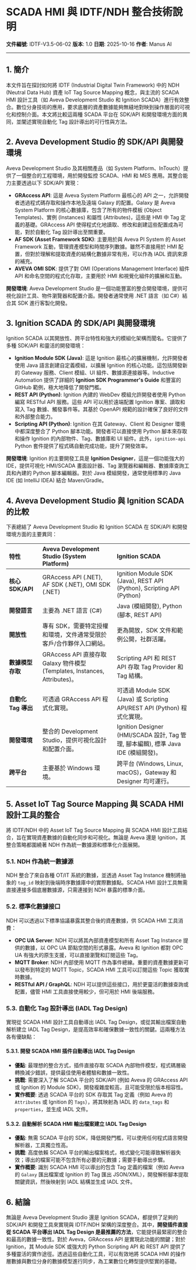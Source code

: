 # SCADA HMI 與 IDTF/NDH 整合技術說明

**文件編號**: IDTF-V3.5-06-02
**版本**: 1.0
**日期**: 2025-10-16
**作者**: Manus AI

---

## 1. 簡介

本文件旨在探討如何將 IDTF (Industrial Digital Twin Framework) 中的 NDH (Neutral Data Hub) 資產 IoT Tag Source Mapping 概念，與主流的 SCADA HMI 設計工具（如 Aveva Development Studio 和 Ignition SCADA）進行有效整合。數位分身技術的應用，要求底層的資產數據能夠無縫地對映到操作層面的可視化和控制介面。本文將比較這兩種 SCADA 平台在 SDK/API 和開發環境方面的異同，並闡述實現自動化 Tag 設計導出的可行性與方法。

## 2. Aveva Development Studio 的 SDK/API 與開發環境

Aveva Development Studio 及其相關產品（如 System Platform、InTouch）提供了一個整合的工程環境，用於開發監控 SCADA、HMI 和 MES 應用。其整合能力主要透過以下 SDK/API 實現：

*   **GRAccess API**: 這是 Aveva System Platform 最核心的 API 之一，允許開發者透過程式碼存取和操作本地及遠端 Galaxy 的配置。Galaxy 是 Aveva System Platform 的核心數據庫，包含了所有的物件模板 (Object Templates)、實例 (Instances) 和屬性 (Attributes)，這些是 HMI 中 Tag 定義的基礎。GRAccess API 使得程式化地讀取、修改和創建這些配置成為可能，對於自動化 Tag 設計導出至關重要。
*   **AF SDK (Asset Framework SDK)**: 主要用於與 Aveva PI System 的 Asset Framework 互動，管理資產模型和時間序列數據。雖然不直接用於 HMI 配置，但對於理解和提取資產的結構化數據非常有用，可以作為 IADL 資訊來源的補充。
*   **AVEVA OMI SDK**: 提供了對 OMI (Operations Management Interface) 組件 API 和命名空間的程式化存取，主要用於 HMI 和視覺化組件的擴展和互動。

**開發環境**: Aveva Development Studio 是一個功能豐富的整合開發環境，提供可視化設計工具、物件瀏覽器和配置介面。開發者通常使用 .NET 語言（如 C#）結合其 SDK 進行客製化開發。

## 3. Ignition SCADA 的 SDK/API 與開發環境

Ignition SCADA 以其開放性、跨平台特性和強大的模組化架構而聞名。它提供了多種 SDK/API 和靈活的開發環境：

*   **Ignition Module SDK (Java)**: 這是 Ignition 最核心的擴展機制，允許開發者使用 Java 語言創建自定義模組，以擴展 Ignition 的核心功能。這包括開發新的 Gateway 服務、Client 模組、UI 組件、數據源連接器等。Inductive Automation 提供了詳細的 **Ignition SDK Programmer's Guide** 和豐富的 GitHub 範例，極大地降低了開發門檻。
*   **REST API (Python)**: Ignition 內建的 WebDev 模組允許開發者使用 Python 編寫 RESTful API 服務。這些 API 可以用於遠端配置 Ignition 專案、讀取和寫入 Tag 數據、觸發事件等。其基於 OpenAPI 規範的設計確保了良好的文件和外部整合能力。
*   **Scripting API (Python)**: Ignition 在其 Gateway、Client 和 Designer 環境中都深度整合了 Python 腳本功能。開發者可以直接使用 Python 腳本來存取和操作 Ignition 的內部物件、Tag、數據庫和 UI 組件。此外，`ignition-api` Python 套件提供了程式碼自動完成功能，提升了開發效率。

**開發環境**: Ignition 的主要開發工具是 **Ignition Designer**，這是一個功能強大的 IDE，提供可視化 HMI/SCADA 畫面設計器、Tag 瀏覽器和編輯器、數據庫查詢工具和內建的 Python 腳本編輯器。對於 Java 模組開發，通常使用標準的 Java IDE (如 IntelliJ IDEA) 結合 Maven/Gradle。

## 4. Aveva Development Studio 與 Ignition SCADA 的比較

下表總結了 Aveva Development Studio 和 Ignition SCADA 在 SDK/API 和開發環境方面的主要異同：

| 特性             | Aveva Development Studio (System Platform)                                | Ignition SCADA                                                          |
|:-----------------|:--------------------------------------------------------------------------|:------------------------------------------------------------------------|
| **核心 SDK/API** | GRAccess API (.NET), AF SDK (.NET), OMI SDK (.NET)                        | Ignition Module SDK (Java), REST API (Python), Scripting API (Python)   |
| **開發語言**     | 主要為 .NET 語言 (C#)                                                     | Java (模組開發), Python (腳本, REST API)                                |
| **開放性**       | 專有 SDK，需要特定授權和環境，文件通常受限於客戶/合作夥伴入口網站。     | 更為開放，SDK 文件和範例公開，社群活躍。                                |
| **數據模型存取** | GRAccess API 直接存取 Galaxy 物件模型 (Templates, Instances, Attributes)。 | Scripting API 和 REST API 存取 Tag Provider 和 Tag 結構。             |
| **自動化 Tag 導出** | 可透過 GRAccess API 程式化實現。                                         | 可透過 Module SDK (Java) 或 Scripting API/REST API (Python) 程式化實現。|
| **開發環境**     | 整合的 Development Studio，提供可視化設計和配置介面。                     | Ignition Designer (HMI/SCADA 設計, Tag 管理, 腳本編輯), 標準 Java IDE (模組開發)。|
| **跨平台**       | 主要基於 Windows 環境。                                                   | 跨平台 (Windows, Linux, macOS)，Gateway 和 Designer 均可運行。         |

## 5. Asset IoT Tag Source Mapping 與 SCADA HMI 設計工具的整合

將 IDTF/NDH 中的 Asset IoT Tag Source Mapping 與 SCADA HMI 設計工具結合，旨在實現資產數據的自動化同步和可視化。無論是 Aveva 還是 Ignition，其整合策略都圍繞著 NDH 作為統一數據源和標準化介面展開。

### 5.1. NDH 作為統一數據源

NDH 整合了來自各種 OT/IT 系統的數據，並透過 Asset Tag Instance 機制將抽象的 `tag_id` 映射到後端時序數據庫中的實際數據點。SCADA HMI 設計工具無需直接連接多個底層數據源，只需連接到 NDH 暴露的標準介面。

### 5.2. 標準化數據接口

NDH 可以透過以下標準協議暴露其整合後的資產數據，供 SCADA HMI 工具消費：

*   **OPC UA Server**: NDH 可以將其內部資產模型和所有 Asset Tag Instance 提供的數據，以 OPC UA 節點空間的形式暴露。Aveva 和 Ignition 都對 OPC UA 有強大的原生支援，可以直接瀏覽和訂閱這些 Tag。
*   **MQTT Broker**: NDH 內部使用 MQTT 作為事件總線。重要的資產數據更新可以發布到特定的 MQTT Topic，SCADA HMI 工具可以訂閱這些 Topic 獲取實時數據。
*   **RESTful API / GraphQL**: NDH 可以提供這些接口，用於更靈活的數據查詢或配置，儘管 HMI 工具直接使用較少，但可用於 HMI 後端服務。

### 5.3. 自動化 Tag 設計導出 (IADL Tag Design)

實現從 SCADA HMI 設計工具自動導出 IADL Tag Design，或從其輸出檔案自動解析建立 IADL Tag Design，是提高效率和確保數據一致性的關鍵。這兩種方法各有優缺點：

#### 5.3.1. 開發 SCADA HMI 插件自動導出 IADL Tag Design

*   **優點**: 最理想的整合方式，插件直接存取 SCADA 內部物件模型，程式碼層級轉換減少錯誤，提供最佳使用者體驗和數據一致性。
*   **挑戰**: 需要深入了解 SCADA 平台的 SDK/API (例如 Aveva 的 GRAccess API 或 Ignition 的 Module SDK)，開發複雜度較高，且可能受限於版本相容性。
*   **實作概要**: 透過 SCADA 平台的 SDK 存取其 Tag 定義（例如 Aveva 的 `Attributes` 或 Ignition 的 `Tags`），將其映射為 IADL 的 `data_tags` 和 `properties`，並生成 IADL 文件。

#### 5.3.2. 自動解析 SCADA HMI 輸出檔案建立 IADL Tag Design

*   **優點**: 無需 SCADA 平台的 SDK，降低開發門檻，可以使用任何程式語言開發解析器，工具獨立性高。
*   **挑戰**: 高度依賴 SCADA 平台的輸出檔案格式，格式變化可能導致解析器失效；導出的檔案可能不包含所有必要的元數據；需要手動導出步驟。
*   **實作概要**: 識別 SCADA HMI 可以導出的包含 Tag 定義的檔案（例如 Aveva 的 `Galaxy` 匯出檔案或 Ignition 的 Tag 匯出 JSON/XML），開發解析腳本提取關鍵資訊，然後映射到 IADL 結構並生成 IADL 文件。

## 6. 結論

無論是 Aveva Development Studio 還是 Ignition SCADA，都提供了足夠的 SDK/API 和開發工具來實現與 IDTF/NDH 架構的深度整合。其中，**開發插件直接從 SCADA 平台導出 IADL Tag Design 是最推薦的方法**，它能提供最緊密的整合和最高的數據一致性。對於 Aveva，GRAccess API 是實現此功能的關鍵；對於 Ignition，其 Module SDK 或強大的 Python Scripting API 和 REST API 提供了多種靈活的實作途徑。透過這些自動化工具，可以有效地將 SCADA HMI 的操作層數據與數位分身的數據模型進行同步，為工業數位化轉型提供堅實的基礎。

